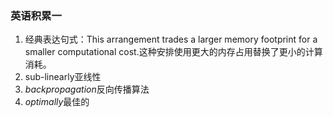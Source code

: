 ### 英语积累一

1. 经典表达句式：This arrangement trades a larger memory footprint for a smaller computational cost.这种安排使用更大的内存占用替换了更小的计算消耗。
2. sub-linearly亚线性
3. *backpropagation*反向传播算法
4. *optimally*最佳的